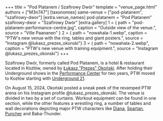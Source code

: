 +++
title = "Pod Platanem / Szafirowy Dwór"
template = "venue_page.html"
authors = ["M3n747"]
[taxonomies]
same-venue = ["pod-platanem", "szafirowy-dwor"]
[extra.venue_names]
pod-platanem = "Pod Platanem"
szafirowy-dwor = "Szafirowy Dwór"
[extra.gallery]
1 = { path = "pod-platanem-performance-centre.jpg", caption = "Outside view of the venue.", source = "Ville Paananen" }
2 = { path = "nowahala-1.webp", caption = "PTW's new venue with the ring, tables and giant posters.", source = "Instagram @lukasz_prezes_okonski"}
3 = { path = "nowahala-2.webp", caption = "PTW's new venue with training equipment.", source = "Instagram @lukasz_prezes_okonski"}
+++

Szafirowy Dwór, formerly called Pod Platanem, is a hotel & restaurant located in Kozłów, owned by [Łukasz "Prezes" Okoński](@/w/lukasz-okonski.md). After holding their Underground shows in the [Performance Center](@/v/ptw-targowa.md) for two years, PTW moved to Kozłów starting with [Underground 21](@/e/ptw/2024-04-13-ptw-underground-21.md).

On August 15, 2024, Okoński posted a sneak peek of the revamped PTW arena on his Instagram profile @lukasz_prezes_okonski.
The venue is divided in two by a set of curtains. Workout equipment can be found in one section, while the other features a wrestling ring, a number of tables and wall decorations depicting major PTW characters like [Diana](@/w/diana-strong.md), [Spartan](@/w/spartan.md), [Puncher](@/w/puncher.md) and Baba-Thunder.
